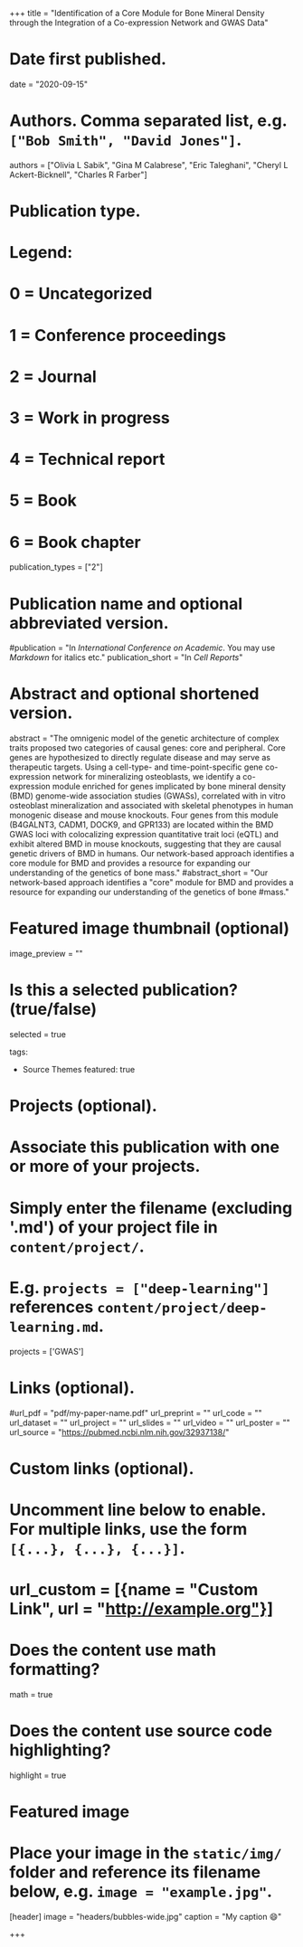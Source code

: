 +++
title = "Identification of a Core Module for Bone Mineral Density through the Integration of a Co-expression Network and GWAS Data"

# Date first published.
date = "2020-09-15"

# Authors. Comma separated list, e.g. `["Bob Smith", "David Jones"]`.
authors = ["Olivia L Sabik", "Gina M Calabrese", "Eric Taleghani", "Cheryl L Ackert-Bicknell", "Charles R Farber"]

# Publication type.
# Legend:
# 0 = Uncategorized
# 1 = Conference proceedings
# 2 = Journal
# 3 = Work in progress
# 4 = Technical report
# 5 = Book
# 6 = Book chapter
publication_types = ["2"]

# Publication name and optional abbreviated version.
#publication = "In *International Conference on Academic*. You may use *Markdown* for italics etc."
publication_short = "In *Cell Reports*"

# Abstract and optional shortened version.
abstract = "The omnigenic model of the genetic architecture of complex traits proposed two categories of causal genes: core and peripheral. Core genes are hypothesized to directly regulate disease and may serve as therapeutic targets. Using a cell-type- and time-point-specific gene co-expression network for mineralizing osteoblasts, we identify a co-expression module enriched for genes implicated by bone mineral density (BMD) genome-wide association studies (GWASs), correlated with in vitro osteoblast mineralization and associated with skeletal phenotypes in human monogenic disease and mouse knockouts. Four genes from this module (B4GALNT3, CADM1, DOCK9, and GPR133) are located within the BMD GWAS loci with colocalizing expression quantitative trait loci (eQTL) and exhibit altered BMD in mouse knockouts, suggesting that they are causal genetic drivers of BMD in humans. Our network-based approach identifies a core module for BMD and provides a resource for expanding our understanding of the genetics of bone mass."
#abstract_short = "Our network-based approach identifies a "core" module for BMD and provides a resource for expanding our understanding of the genetics of bone #mass."

# Featured image thumbnail (optional)
image_preview = ""

# Is this a selected publication? (true/false)
selected = true

tags:
- Source Themes
featured: true

# Projects (optional).
#   Associate this publication with one or more of your projects.
#   Simply enter the filename (excluding '.md') of your project file in `content/project/`.
#   E.g. `projects = ["deep-learning"]` references `content/project/deep-learning.md`.
projects = ['GWAS']

# Links (optional).
#url_pdf = "pdf/my-paper-name.pdf"
url_preprint = ""
url_code = ""
url_dataset = ""
url_project = ""
url_slides = ""
url_video = ""
url_poster = ""
url_source = "https://pubmed.ncbi.nlm.nih.gov/32937138/"

# Custom links (optional).
#   Uncomment line below to enable. For multiple links, use the form `[{...}, {...}, {...}]`.
# url_custom = [{name = "Custom Link", url = "http://example.org"}]

# Does the content use math formatting?
math = true

# Does the content use source code highlighting?
highlight = true

# Featured image
# Place your image in the `static/img/` folder and reference its filename below, e.g. `image = "example.jpg"`.
[header]
image = "headers/bubbles-wide.jpg"
caption = "My caption 😄"

+++
